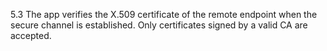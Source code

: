 5.3 The app verifies the X.509 certificate of the remote endpoint when the secure channel is established. Only certificates signed by a valid CA are accepted.